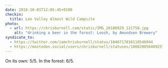 ```yaml
---
date: 2018-10-01T12:05:45+0100
checkin:
  title: Lee Valley Almost Wild Campsite
photo:
  - url: https://chrisburnell.com/static/IMG_20180929_121758.jpg
    alt: "drinking a beer in the forest: Loosh, by Amundsen Brewery"
syndicate_to:
  - https://twitter.com/iamchrisburnell/status/1046717816110546944
  - https://mastodon.social/users/chrisburnell/statuses/100820056489257220
---
```


On its own: 5/5. In the forest: 6/5.
